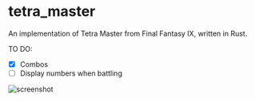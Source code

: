 # tetra_master

An implementation of Tetra Master from Final Fantasy IX, written in Rust.

TO DO:
- [X] Combos
- [ ] Display numbers when battling

![screenshot](http://i.imgur.com/ubKXgzO.png)
